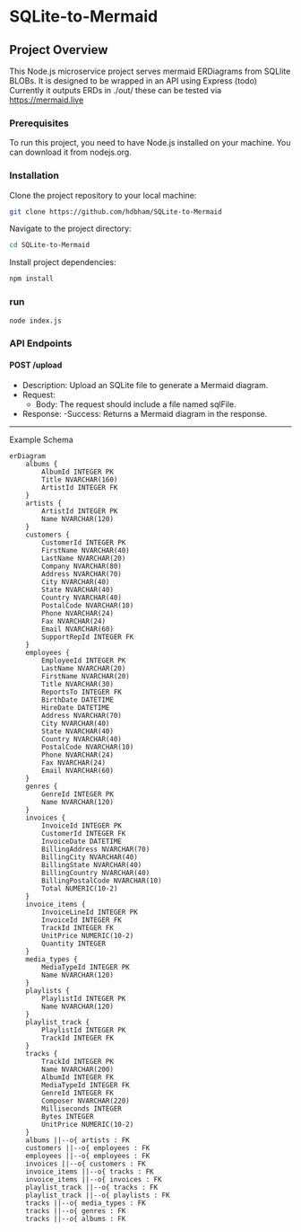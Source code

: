 # SQLite-to-Mermaid


## Project Overview
This Node.js microservice project serves mermaid ERDiagrams from SQLlite BLOBs. It is designed to be wrapped in an API using Express (todo)
Currently it outputs ERDs in ./out/ these can be tested via https://mermaid.live

### Prerequisites
To run this project, you need to have Node.js installed on your machine. You can download it from nodejs.org.

### Installation
Clone the project repository to your local machine:

```bash
git clone https://github.com/hdbham/SQLite-to-Mermaid
```
Navigate to the project directory:

```bash
cd SQLite-to-Mermaid
```
Install project dependencies:

```bash
npm install
```
### run
```bash
node index.js
```
### API Endpoints
#### POST /upload
- Description: Upload an SQLite file to generate a Mermaid diagram.
- Request:
    - Body: The request should include a file named sqlFile.
- Response:
    -Success: Returns a Mermaid diagram in the response.
---
Example Schema 
```mermaid
erDiagram
    albums {
        AlbumId INTEGER PK
        Title NVARCHAR(160)
        ArtistId INTEGER FK
    }
    artists {
        ArtistId INTEGER PK
        Name NVARCHAR(120)
    }
    customers {
        CustomerId INTEGER PK
        FirstName NVARCHAR(40)
        LastName NVARCHAR(20)
        Company NVARCHAR(80)
        Address NVARCHAR(70)
        City NVARCHAR(40)
        State NVARCHAR(40)
        Country NVARCHAR(40)
        PostalCode NVARCHAR(10)
        Phone NVARCHAR(24)
        Fax NVARCHAR(24)
        Email NVARCHAR(60)
        SupportRepId INTEGER FK
    }
    employees {
        EmployeeId INTEGER PK
        LastName NVARCHAR(20)
        FirstName NVARCHAR(20)
        Title NVARCHAR(30)
        ReportsTo INTEGER FK
        BirthDate DATETIME
        HireDate DATETIME
        Address NVARCHAR(70)
        City NVARCHAR(40)
        State NVARCHAR(40)
        Country NVARCHAR(40)
        PostalCode NVARCHAR(10)
        Phone NVARCHAR(24)
        Fax NVARCHAR(24)
        Email NVARCHAR(60)
    }
    genres {
        GenreId INTEGER PK
        Name NVARCHAR(120)
    }
    invoices {
        InvoiceId INTEGER PK
        CustomerId INTEGER FK
        InvoiceDate DATETIME
        BillingAddress NVARCHAR(70)
        BillingCity NVARCHAR(40)
        BillingState NVARCHAR(40)
        BillingCountry NVARCHAR(40)
        BillingPostalCode NVARCHAR(10)
        Total NUMERIC(10-2)
    }
    invoice_items {
        InvoiceLineId INTEGER PK
        InvoiceId INTEGER FK
        TrackId INTEGER FK
        UnitPrice NUMERIC(10-2)
        Quantity INTEGER
    }
    media_types {
        MediaTypeId INTEGER PK
        Name NVARCHAR(120)
    }
    playlists {
        PlaylistId INTEGER PK
        Name NVARCHAR(120)
    }
    playlist_track {
        PlaylistId INTEGER PK
        TrackId INTEGER FK
    }
    tracks {
        TrackId INTEGER PK
        Name NVARCHAR(200)
        AlbumId INTEGER FK
        MediaTypeId INTEGER FK
        GenreId INTEGER FK
        Composer NVARCHAR(220)
        Milliseconds INTEGER
        Bytes INTEGER
        UnitPrice NUMERIC(10-2)
    }
    albums ||--o{ artists : FK
    customers ||--o{ employees : FK
    employees ||--o{ employees : FK
    invoices ||--o{ customers : FK
    invoice_items ||--o{ tracks : FK
    invoice_items ||--o{ invoices : FK
    playlist_track ||--o{ tracks : FK
    playlist_track ||--o{ playlists : FK
    tracks ||--o{ media_types : FK
    tracks ||--o{ genres : FK
    tracks ||--o{ albums : FK

```
